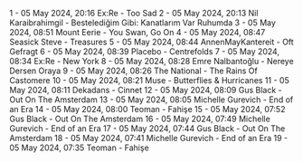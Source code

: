 1 - 05 May 2024, 20:16	Ex:Re - Too Sad
2 - 05 May 2024, 20:13	Nil Karaibrahimgil - Bestelediğim Gibi: Kanatlarım Var Ruhumda
3 - 05 May 2024, 08:51	Mount Eerie - You Swan, Go On
4 - 05 May 2024, 08:47	Seasick Steve - Treasures
5 - 05 May 2024, 08:44	AnnenMayKantereit - Oft Gefragt
6 - 05 May 2024, 08:39	Placebo - Centrefolds
7 - 05 May 2024, 08:34	Ex:Re - New York
8 - 05 May 2024, 08:28	Emre Nalbantoğlu - Nereye Dersen Oraya
9 - 05 May 2024, 08:26	The National - The Rains Of Castomere
10 - 05 May 2024, 08:21	Muse - Butterflies & Hurricanes
11 - 05 May 2024, 08:11	Dekadans - Cinnet
12 - 05 May 2024, 08:09	Gus Black - Out On The Amsterdam
13 - 05 May 2024, 08:05	Michelle Gurevich - End of an Era
14 - 05 May 2024, 08:00	Teoman - Fahişe
15 - 05 May 2024, 07:52	Gus Black - Out On The Amsterdam
16 - 05 May 2024, 07:49	Michelle Gurevich - End of an Era
17 - 05 May 2024, 07:44	Gus Black - Out On The Amsterdam
18 - 05 May 2024, 07:41	Michelle Gurevich - End of an Era
19 - 05 May 2024, 07:35	Teoman - Fahişe
